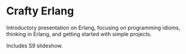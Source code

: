 # Crafty Erlang

Introductory presentation on Erlang, focusing on programming idioms, thinking in Erlang, and getting started with simple projects.

Includes S9 slideshow.


